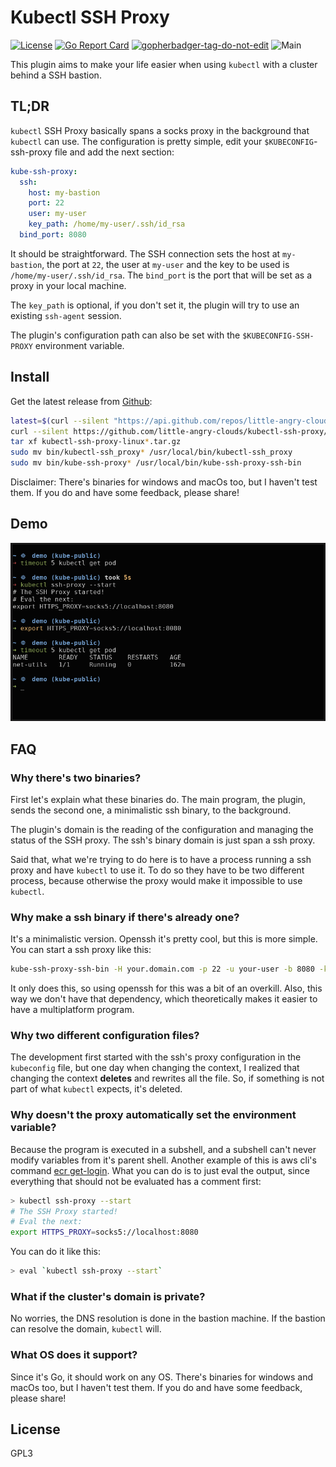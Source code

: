 # Kubectl SSH Proxy

[![License](https://img.shields.io/github/license/little-angry-clouds/kubectl-ssh-proxy.svg)](https://github.com/little-angry-clouds/kubectl-ssh-proxy/blob/master/LICENSE)
[![Go Report Card](https://goreportcard.com/badge/github.com/little-angry-clouds/kubectl-ssh-proxy)](https://goreportcard.com/report/github.com/little-angry-clouds/kubectl-ssh-proxy)
<a href='https://github.com/jpoles1/gopherbadger' target='_blank'>![gopherbadger-tag-do-not-edit](https://img.shields.io/badge/Go%20Coverage-33%25-brightgreen.svg?longCache=true&style=flat)</a>
![Main](https://github.com/little-angry-clouds/kubectl-ssh-proxy/workflows/Main/badge.svg)

This plugin aims to make your life easier when using `kubectl` with a cluster
behind a SSH bastion.

## TL;DR

`kubectl` SSH Proxy basically spans a socks proxy in the background that
`kubectl` can use. The configuration is pretty simple, edit your
`$KUBECONFIG`-ssh-proxy file and add the next section:

``` yaml
kube-ssh-proxy:
  ssh:
    host: my-bastion
    port: 22
    user: my-user
    key_path: /home/my-user/.ssh/id_rsa
  bind_port: 8080
```

It should be straightforward. The SSH connection sets the host at `my-bastion`, the
port at `22`, the user at `my-user` and the key to be used is
`/home/my-user/.ssh/id_rsa`. The `bind_port` is the port that will be set as a
proxy in your local machine.

The `key_path` is optional, if you don't set it, the plugin will try to use
an existing `ssh-agent` session.

The plugin's configuration path can also be set with the `$KUBECONFIG-SSH-PROXY`
environment variable.

## Install

Get the latest release from
[Github](https://github.com/little-angry-clouds/kubectl-ssh-proxy/releases):

``` bash
latest=$(curl --silent "https://api.github.com/repos/little-angry-clouds/kubectl-ssh-proxy/releases/latest" | grep '"tag_name":' | sed -E 's/.*"([^"]+)".*/\1/')
curl --silent https://github.com/little-angry-clouds/kubectl-ssh-proxy/releases/download/$latest/kubectl-ssh-proxy-linux-386.tar.gz -O -L
tar xf kubectl-ssh-proxy-linux*.tar.gz
sudo mv bin/kubectl-ssh_proxy* /usr/local/bin/kubectl-ssh_proxy
sudo mv bin/kube-ssh-proxy* /usr/local/bin/kube-ssh-proxy-ssh-bin
```

Disclaimer: There's binaries for windows and macOs too, but I haven't test them.
If you do and have some feedback, please share!

## Demo

![Image](./demo.png)

## FAQ
### Why there's two binaries?

First let's explain what these binaries do. The main program, the plugin, sends the second
one, a minimalistic ssh binary, to the background.

The plugin's domain is the reading of the configuration and managing the status
of the SSH proxy. The ssh's binary domain is just span a ssh proxy.

Said that, what we're trying to do here is to have a process running a ssh proxy
and have `kubectl` to use it. To do so they have to be two different process,
because otherwise the proxy would make it impossible to use `kubectl`.

### Why make a ssh binary if there's already one?

It's a minimalistic version. Openssh it's pretty cool, but this is more simple.
You can start a ssh proxy like this:

```bash
kube-ssh-proxy-ssh-bin -H your.domain.com -p 22 -u your-user -b 8080 -k /home/your-user/.ssh/id_rsa
```

It only does this, so using openssh for this was a bit of an overkill. Also,
this way we don't have that dependency, which theoretically makes it easier to
have a multiplatform program.

### Why two different configuration files?

The development first started with the ssh's proxy configuration in the
`kubeconfig` file, but one day when changing the context, I realized that
changing the context **deletes** and rewrites all the file. So, if something is
not part of what `kubectl` expects, it's deleted.

### Why doesn't the proxy automatically set the environment variable?

Because the program is executed in a subshell, and a subshell can't never modify
variables from it's parent shell. Another example of this is aws cli's command
[ecr
get-login](https://docs.aws.amazon.com/cli/latest/reference/ecr/get-login.html).
What you can do is to just eval the output, since everything that should not be
evaluated has a comment first:

``` bash
> kubectl ssh-proxy --start
# The SSH Proxy started!
# Eval the next:
export HTTPS_PROXY=socks5://localhost:8080
```

You can do it like this:

``` bash
> eval `kubectl ssh-proxy --start`
```

### What if the cluster's domain is private?

No worries, the DNS resolution is done in the bastion machine. If the bastion
can resolve the domain, `kubectl` will.

### What OS does it support?

Since it's Go, it should work on any OS. There's binaries for windows and macOs
too, but I haven't test them. If you do and have some feedback, please share!

## License

GPL3

